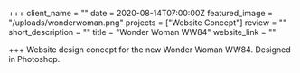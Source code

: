 +++
client_name = ""
date = 2020-08-14T07:00:00Z
featured_image = "/uploads/wonderwoman.png"
projects = ["Website Concept"]
review = ""
short_description = ""
title = "Wonder Woman WW84"
website_link = ""

+++
Website design concept for the new Wonder Woman WW84. Designed in Photoshop.